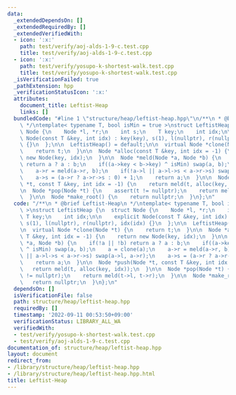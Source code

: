 ```yaml
---
data:
  _extendedDependsOn: []
  _extendedRequiredBy: []
  _extendedVerifiedWith:
  - icon: ':x:'
    path: test/verify/aoj-alds-1-9-c.test.cpp
    title: test/verify/aoj-alds-1-9-c.test.cpp
  - icon: ':x:'
    path: test/verify/yosupo-k-shortest-walk.test.cpp
    title: test/verify/yosupo-k-shortest-walk.test.cpp
  _isVerificationFailed: true
  _pathExtension: hpp
  _verificationStatusIcon: ':x:'
  attributes:
    document_title: Leftist-Heap
    links: []
  bundledCode: "#line 1 \"structure/heap/leftist-heap.hpp\"\n/**\n * @brief Leftist-Heap\n\
    \ */\ntemplate< typename T, bool isMin = true >\nstruct LeftistHeap {\n  struct\
    \ Node {\n    Node *l, *r;\n    int s;\n    T key;\n    int idx;\n\n    explicit\
    \ Node(const T &key, int idx) : key(key), s(1), l(nullptr), r(nullptr), idx(idx)\
    \ {}\n  };\n\n  LeftistHeap() = default;\n\n  virtual Node *clone(Node *t) {\n\
    \    return t;\n  }\n\n  Node *alloc(const T &key, int idx = -1) {\n    return\
    \ new Node(key, idx);\n  }\n\n  Node *meld(Node *a, Node *b) {\n    if(!a || !b)\
    \ return a ? a : b;\n    if((a->key < b->key) ^ isMin) swap(a, b);\n    a = clone(a);\n\
    \    a->r = meld(a->r, b);\n    if(!a->l || a->l->s < a->r->s) swap(a->l, a->r);\n\
    \    a->s = (a->r ? a->r->s : 0) + 1;\n    return a;\n  }\n\n  Node *push(Node\
    \ *t, const T &key, int idx = -1) {\n    return meld(t, alloc(key, idx));\n  }\n\
    \n  Node *pop(Node *t) {\n    assert(t != nullptr);\n    return meld(t->l, t->r);\n\
    \  }\n\n  Node *make_root() {\n    return nullptr;\n  }\n};\n"
  code: "/**\n * @brief Leftist-Heap\n */\ntemplate< typename T, bool isMin = true\
    \ >\nstruct LeftistHeap {\n  struct Node {\n    Node *l, *r;\n    int s;\n   \
    \ T key;\n    int idx;\n\n    explicit Node(const T &key, int idx) : key(key),\
    \ s(1), l(nullptr), r(nullptr), idx(idx) {}\n  };\n\n  LeftistHeap() = default;\n\
    \n  virtual Node *clone(Node *t) {\n    return t;\n  }\n\n  Node *alloc(const\
    \ T &key, int idx = -1) {\n    return new Node(key, idx);\n  }\n\n  Node *meld(Node\
    \ *a, Node *b) {\n    if(!a || !b) return a ? a : b;\n    if((a->key < b->key)\
    \ ^ isMin) swap(a, b);\n    a = clone(a);\n    a->r = meld(a->r, b);\n    if(!a->l\
    \ || a->l->s < a->r->s) swap(a->l, a->r);\n    a->s = (a->r ? a->r->s : 0) + 1;\n\
    \    return a;\n  }\n\n  Node *push(Node *t, const T &key, int idx = -1) {\n \
    \   return meld(t, alloc(key, idx));\n  }\n\n  Node *pop(Node *t) {\n    assert(t\
    \ != nullptr);\n    return meld(t->l, t->r);\n  }\n\n  Node *make_root() {\n \
    \   return nullptr;\n  }\n};\n"
  dependsOn: []
  isVerificationFile: false
  path: structure/heap/leftist-heap.hpp
  requiredBy: []
  timestamp: '2022-09-11 00:53:50+09:00'
  verificationStatus: LIBRARY_ALL_WA
  verifiedWith:
  - test/verify/yosupo-k-shortest-walk.test.cpp
  - test/verify/aoj-alds-1-9-c.test.cpp
documentation_of: structure/heap/leftist-heap.hpp
layout: document
redirect_from:
- /library/structure/heap/leftist-heap.hpp
- /library/structure/heap/leftist-heap.hpp.html
title: Leftist-Heap
---
```


